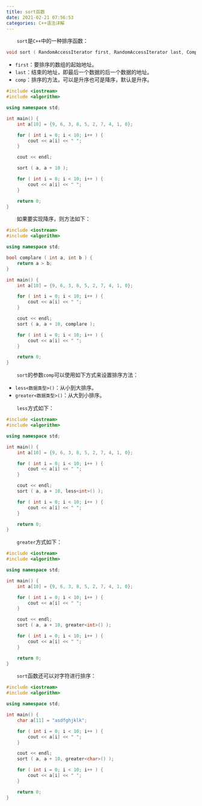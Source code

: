 ```yaml
---
title: sort函数
date: 2021-02-21 07:56:53
categories: C++语法详解
---
```

&emsp;&emsp;`sort`是`C++`中的一种排序函数：<!--more-->

``` cpp
void sort ( RandomAccessIterator first, RandomAccessIterator last, Compare comp );
```

- `first`：要排序的数组的起始地址。
- `last`：结束的地址，即最后一个数据的后一个数据的地址。
- `comp`：排序的方法，可以是升序也可是降序，默认是升序。

``` cpp
#include <iostream>
#include <algorithm>

using namespace std;

int main() {
    int a[10] = {9, 6, 3, 8, 5, 2, 7, 4, 1, 0};

    for ( int i = 0; i < 10; i++ ) {
        cout << a[i] << " ";
    }

    cout << endl;

    sort ( a, a + 10 );

    for ( int i = 0; i < 10; i++ ) {
        cout << a[i] << " ";
    }

    return 0;
}
```

&emsp;&emsp;如果要实现降序，则方法如下：

``` cpp
#include <iostream>
#include <algorithm>

using namespace std;

bool complare ( int a, int b ) {
    return a > b;
}

int main() {
    int a[10] = {9, 6, 3, 8, 5, 2, 7, 4, 1, 0};

    for ( int i = 0; i < 10; i++ ) {
        cout << a[i] << " ";
    }

    cout << endl;
    sort ( a, a + 10, complare );

    for ( int i = 0; i < 10; i++ ) {
        cout << a[i] << " ";
    }

    return 0;
}
```

&emsp;&emsp;`sort`的参数`comp`可以使用如下方式来设置排序方法：

- `less<数据类型>()`：从小到大排序。
- `greater<数据类型>()`：从大到小排序。

&emsp;&emsp;`less`方式如下：

``` cpp
#include <iostream>
#include <algorithm>

using namespace std;

int main() {
    int a[10] = {9, 6, 3, 8, 5, 2, 7, 4, 1, 0};

    for ( int i = 0; i < 10; i++ ) {
        cout << a[i] << " ";
    }

    cout << endl;
    sort ( a, a + 10, less<int>() );

    for ( int i = 0; i < 10; i++ ) {
        cout << a[i] << " ";
    }

    return 0;
}
```

&emsp;&emsp;`greater`方式如下：

``` cpp
#include <iostream>
#include <algorithm>

using namespace std;

int main() {
    int a[10] = {9, 6, 3, 8, 5, 2, 7, 4, 1, 0};

    for ( int i = 0; i < 10; i++ ) {
        cout << a[i] << " ";
    }

    cout << endl;
    sort ( a, a + 10, greater<int>() );

    for ( int i = 0; i < 10; i++ ) {
        cout << a[i] << " ";
    }

    return 0;
}
```

&emsp;&emsp;`sort`函数还可以对字符进行排序：

``` cpp
#include <iostream>
#include <algorithm>

using namespace std;

int main() {
    char a[11] = "asdfghjklk";

    for ( int i = 0; i < 10; i++ ) {
        cout << a[i] << " ";
    }

    cout << endl;
    sort ( a, a + 10, greater<char>() );

    for ( int i = 0; i < 10; i++ ) {
        cout << a[i] << " ";
    }

    return 0;
}
```
